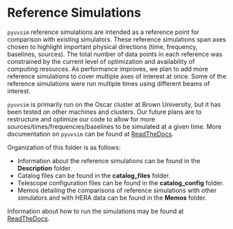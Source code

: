 # Reference Simulations

`pyuvsim` reference simulations are intended as a reference point for comparison
with existing simulators. These reference simulations span axes chosen to
highlight important physical directions (time, frequency, baselines, sources).
The total number of data points in each reference was constrained by the current
level of optimization and availability of computing resources. As performance
improves, we plan to add more reference simulations to cover multiple axes of
interest at once. Some of the reference simulations were run multiple times using
different beams of interest.

`pyuvsim` is primarily run on the Oscar cluster at Brown University, but it has
been tested on other machines and clusters.
Our future plans are to restructure and optimize our code to allow for more
sources/times/frequencies/baselines to be simulated at a given time.
More documentation on `pyuvsim` can be found at [ReadTheDocs](https://pyuvsim.readthedocs.io/en/latest/).

Organization of this folder is as follows:
 - Information about the reference simulations can be found in the **Description** folder.
 - Catalog files can be found in the **catalog_files** folder.
 - Telescope configuration files can be found in the **catalog_config** folder.
 - Memos detailing the comparisons of reference simulations with other simulators
 and with HERA data can be found in the **Memos** folder.

Information about how to run the simulations may be found at
[ReadTheDocs](https://pyuvsim.readthedocs.io/en/latest/usage.html).
